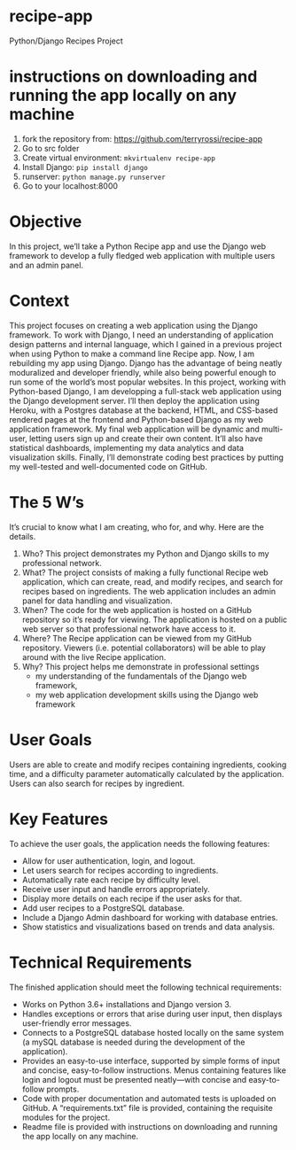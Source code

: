 # recipe-app

Python/Django Recipes Project

# instructions on downloading and running the app locally on any machine

1. fork the repository from: https://github.com/terryrossi/recipe-app
2. Go to src folder
3. Create virtual environment: `mkvirtualenv recipe-app`
4. Install Django: `pip install django`
5. runserver: `python manage.py runserver`
6. Go to your localhost:8000

# Objective

In this project, we’ll take a Python Recipe app and use the
Django web framework to develop a fully fledged web application with multiple users and an admin panel.

# Context

This project focuses on creating a web application using the Django framework.
To work with Django, I need an understanding of application design patterns and internal language, which I gained in a previous project when using Python to make a command line Recipe app.
Now, I am rebuilding my app using Django. Django has the advantage of
being neatly moduralized and developer friendly, while also being powerful enough to run some of the world’s most popular websites.
In this project, working with Python-based Django, I am developping a full-stack web application using the Django development server. I’ll then deploy the application using Heroku, with a Postgres database at the backend, HTML, and CSS-based rendered pages at the frontend and Python-based Django as my web application framework.
My final web application will be dynamic and multi-user, letting users sign up and create their own content.
It’ll also have statistical dashboards, implementing my data analytics and data visualization skills. Finally, I’ll demonstrate coding best practices by putting my well-tested and well-documented code on GitHub.

# The 5 W’s

It’s crucial to know what I am creating, who for, and why. Here are the details.

1. Who? This project demonstrates my Python and Django skills to my professional network.
2. What? The project consists of making a fully functional Recipe web application, which can create, read, and modify recipes, and search for recipes based on ingredients. The web application includes an admin panel for data handling and visualization.
3. When? The code for the web application is hosted on a GitHub repository so it’s ready for viewing. The application is hosted on a public web server so that professional network have access to it.
4. Where? The Recipe application can be viewed from my GitHub repository. Viewers (i.e. potential collaborators) will be able to play around with the live Recipe application.
5. Why? This project helps me demonstrate in professional settings
   - my understanding of the fundamentals of the Django web framework,
   - my web application development skills using the Django web framework

# User Goals

Users are able to create and modify recipes containing ingredients, cooking time, and a difficulty parameter automatically calculated by the application. Users can also search for recipes by ingredient.

# Key Features

To achieve the user goals, the application needs the following features:

- Allow for user authentication, login, and logout.
- Let users search for recipes according to ingredients.
- Automatically rate each recipe by difficulty level.
- Receive user input and handle errors appropriately.
- Display more details on each recipe if the user asks for that.
- Add user recipes to a PostgreSQL database.
- Include a Django Admin dashboard for working with database entries.
- Show statistics and visualizations based on trends and data analysis.

# Technical Requirements

The finished application should meet the following technical requirements:

- Works on Python 3.6+ installations and Django version 3.
- Handles exceptions or errors that arise during user input, then displays user-friendly error messages.
- Connects to a PostgreSQL database hosted locally on the same system (a mySQL database is needed during the development of the application).
- Provides an easy-to-use interface, supported by simple forms of input and concise, easy-to-follow instructions. Menus containing features like login and logout must be presented neatly—with concise and easy-to-follow prompts.
- Code with proper documentation and automated tests is uploaded on GitHub. A “requirements.txt” file is provided, containing the requisite modules for the project.
- Readme file is provided with instructions on downloading and running the app locally on any machine.
